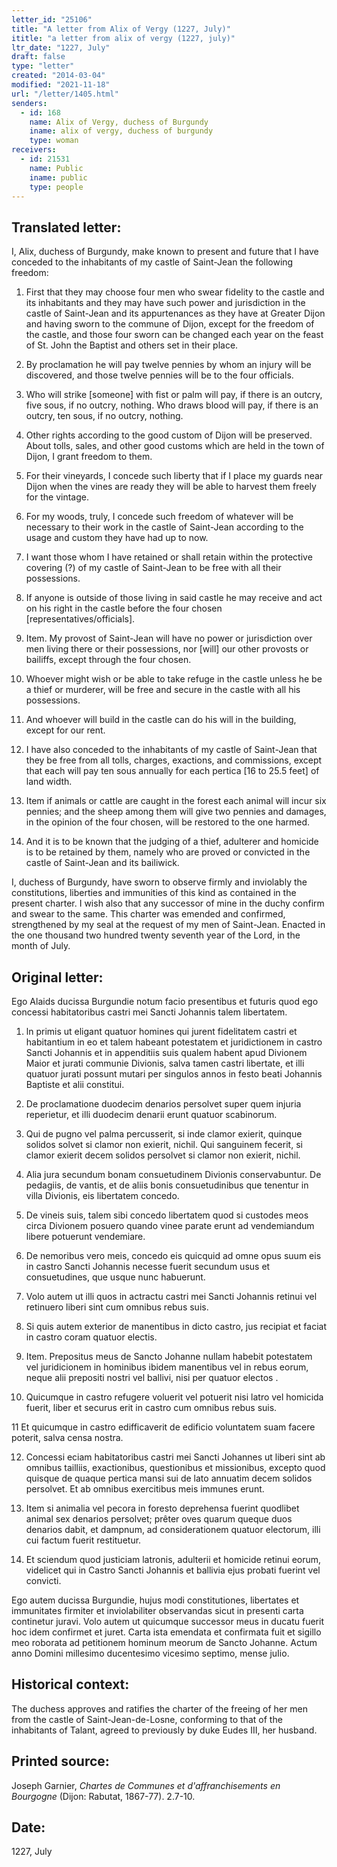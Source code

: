 ```yaml
---
letter_id: "25106"
title: "A letter from Alix of Vergy (1227, July)"
ititle: "a letter from alix of vergy (1227, july)"
ltr_date: "1227, July"
draft: false
type: "letter"
created: "2014-03-04"
modified: "2021-11-18"
url: "/letter/1405.html"
senders:
  - id: 168
    name: Alix of Vergy, duchess of Burgundy
    iname: alix of vergy, duchess of burgundy
    type: woman
receivers:
  - id: 21531
    name: Public
    iname: public
    type: people
---
```

<h2> Translated letter:</h2>I, Alix, duchess of Burgundy, make known to present and future that I have conceded to the inhabitants of my castle of Saint-Jean the following freedom:

1.  First that they may choose four men who swear fidelity to the castle and its inhabitants and they may have such power and jurisdiction in the castle of Saint-Jean and its appurtenances as they have at Greater Dijon and having sworn to the commune of Dijon, except for the freedom of the castle, and those four sworn can be changed each year on the feast of St. John the Baptist and others set in their place.

2.  By proclamation he will pay twelve pennies by whom an injury will be discovered, and those twelve pennies will be to the four officials.

3.  Who will strike [someone] with fist or palm will pay, if there is an outcry, five sous, if no outcry, nothing.  Who draws blood will pay, if there is an outcry, ten sous, if no outcry, nothing.

4.  Other rights according to the good custom of Dijon will be preserved.  About tolls, sales, and other good customs which are held in the town of Dijon, I grant freedom to them. 

5.  For their vineyards, I concede such liberty that if I place my guards near Dijon when the vines are ready they will be able to harvest them freely for the vintage.

6.  For my woods, truly, I concede such freedom of whatever will be necessary to their work in the castle of Saint-Jean according to the usage and custom they have had up to now.

7.  I want those whom I have retained or shall retain within the protective covering (?) of my castle of Saint-Jean to be free with all their possessions.

8.  If anyone is outside of those living in said castle he may receive and act on his right in the castle before the four chosen [representatives/officials].

9.  Item.  My provost of Saint-Jean will have no power or jurisdiction over men living there or their possessions, nor [will] our other provosts or bailiffs, except through the four chosen.

10. Whoever might wish or be able to take refuge in the castle unless he be a thief or murderer, will be free and secure in the castle with all his possessions. 

11. And whoever will build in the castle can do his will in the building, except for our rent.

12.  I have also conceded to the inhabitants of my castle of Saint-Jean that they be free from all tolls, charges, exactions, and commissions, except that each will pay ten sous annually for each pertica [16 to 25.5 feet] of land width.

13. Item if animals or cattle are caught in the forest each animal will incur six pennies;  and the sheep among them will give two pennies and damages, in the opinion of the four chosen, will be restored to the one harmed.

14.  And it is to be known that the judging of a thief, adulterer and homicide is to be retained by them,  namely who are proved or convicted in the castle of Saint-Jean and its bailiwick.

I, duchess of Burgundy, have sworn to observe firmly and inviolably the constitutions, liberties and immunities of  this kind as contained in the present charter.  I wish also that any successor of mine in the duchy confirm and swear to the same.  This charter was emended and confirmed, strengthened  by my seal at the request of my men of Saint-Jean.  Enacted in the one thousand two hundred twenty seventh year of the Lord, in the month of July.
<h2 class="mt-4"> Original letter:</h2>Ego Alaids ducissa Burgundie notum facio presentibus et futuris quod ego concessi habitatoribus castri mei Sancti Johannis talem libertatem.

1. ln primis ut eligant quatuor homines qui jurent fidelitatem castri et habitantium in eo et talem habeant potestatem et juridictionem in castro Sancti Johannis et in appenditiis suis qualem habent apud Divionem Maior et jurati communie Divionis, salva tamen castri libertate, et illi quatuor jurati possunt mutari per singulos annos in festo beati Johannis Baptiste et alii constitui. 

2. De proclamatione duodecim denarios persolvet super quem injuria reperietur, et illi duodecim denarii erunt quatuor scabinorum. 

3. Qui de pugno vel palma percusserit, si inde clamor exierit, quinque solidos solvet si clamor non exierit, nichil. Qui sanguinem fecerit, si clamor exierit decem solidos persolvet si clamor non exierit, nichil. 

4. Alia jura secundum bonam consuetudinem Divionis conservabuntur. De pedagiis, de vantis, et de aliis bonis consuetudinibus que tenentur in villa Divionis, eis libertatem concedo. 

5. De vineis suis, talem sibi concedo libertatem quod si custodes meos circa Divionem posuero quando vinee parate erunt ad vendemiandum libere potuerunt vendemiare. 

6. De nemoribus vero meis, concedo eis quicquid ad omne opus suum eis in castro Sancti Johannis necesse fuerit secundum usus et consuetudines, que usque nunc habuerunt. 

7. Volo autem ut illi quos in actractu castri mei Sancti Johannis retinui vel retinuero liberi sint cum omnibus rebus suis. 

8. Si quis autem exterior de manentibus in dicto castro, jus recipiat et faciat in castro coram quatuor electis. 

9. Item. Prepositus meus de Sancto Johanne nullam habebit potestatem vel juridicionem in hominibus ibidem manentibus vel in rebus eorum, neque alii prepositi nostri vel ballivi, nisi per quatuor electos .

10. Quicumque in castro refugere voluerit vel potuerit nisi latro vel homicida fuerit, liber et securus erit in castro cum omnibus rebus suis. 

11 Et quicumque in castro edifficaverit de edificio voluntatem suam facere poterit, salva censa nostra. 

 12. Concessi eciam habitatoribus castri mei Sancti Johannes ut liberi sint ab omnibus tailliis, exactionibus, questionibus et missionibus, excepto quod quisque de quaque pertica mansi sui de lato annuatim decem solidos persolvet. Et ab omnibus exercitibus meis immunes erunt. 

13. Item si animalia vel pecora in foresto deprehensa fuerint quodlibet animal sex denarios persolvet; prêter oves quarum queque duos denarios dabit, et dampnum, ad considerationem quatuor electorum, illi cui factum fuerit restituetur. 

14. Et sciendum quod justiciam latronis, adulterii et homicide retinui eorum, videlicet qui in Castro Sancti Johannis et ballivia ejus probati fuerint vel convicti. 

Ego autem ducissa Burgundie, hujus modi constitutiones, libertates et immunitates firmiter et inviolabiliter observandas sicut in presenti carta continetur juravi. Volo autem ut quicumque successor meus in ducatu fuerit hoc idem confirmet et juret. Carta ista emendata et confirmata fuit et sigillo meo roborata ad petitionem hominum meorum de Sancto Johanne. Actum anno Domini millesimo ducentesimo vicesimo septimo, mense juIio. 


<h2 class="mt-4"> Historical context:</h2>The duchess approves and ratifies the charter of the freeing of her men from the castle of Saint-Jean-de-Losne, conforming to that of the inhabitants of Talant, agreed to previously by duke Eudes III, her husband.




<h2 class="mt-4"> Printed source:</h2><p>Joseph Garnier, <em>Chartes de Communes et d'affranchisements en Bourgogne</em> (Dijon: Rabutat, 1867-77). 2.7-10.</p><h2 class="mt-4"> Date:</h2>1227, July